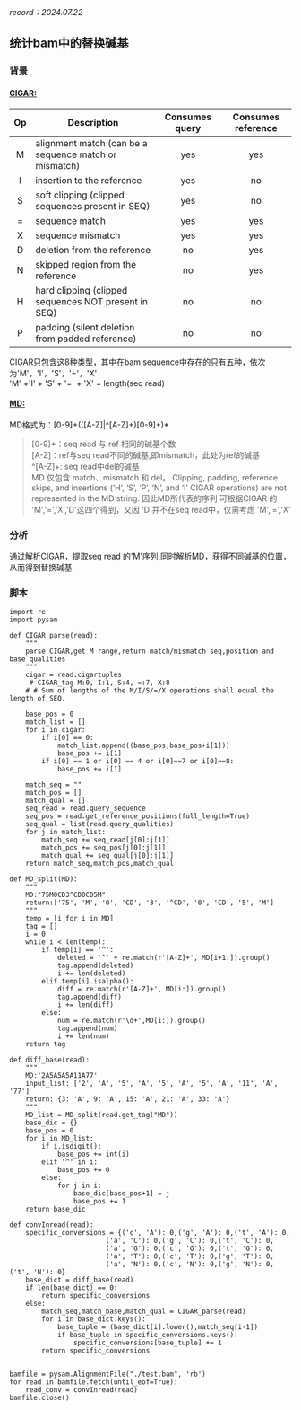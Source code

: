 *record：2024.07.22*
## 统计bam中的替换碱基
### 背景
#### [CIGAR:](https://github.com/samtools/hts-specs/blob/master/SAMv1.pdf)
|Op | Description | Consumes query | Consumes reference |
|:-:|------------------------------------------------------|:---:|:---:|
|M  | alignment match (can be a sequence match or mismatch)| yes | yes |
|I  | insertion to the reference                           | yes | no  |
|S  | soft clipping (clipped sequences present in SEQ)     | yes | no  |
|=  | sequence match                                       | yes | yes |
|X  | sequence mismatch                                    | yes | yes |
|D  | deletion from the reference                          | no  | yes |
|N  | skipped region from the reference                    | no  | yes |
|H  | hard clipping (clipped sequences NOT present in SEQ) | no  | no  |
|P  | padding (silent deletion from padded reference)      | no  | no  |

CIGAR只包含这8种类型，其中在bam sequence中存在的只有五种，依次为'M'，'I'，'S'，'='，'X'  
'M' +'I' + 'S' + '=' + 'X' = length(seq read)

#### [MD:](https://github.com/samtools/hts-specs/blob/master/SAMtags.pdf)
MD格式为：[0-9]+(([A-Z]|\^[A-Z]+)[0-9]+)*  
> [0-9]+：seq read 与 ref 相同的碱基个数  
> [A-Z]：ref与seq read不同的碱基,即mismatch，此处为ref的碱基  
> ^[A-Z]+: seq read中del的碱基  
MD 仅包含 match、mismatch 和 del。
> Clipping, padding, reference skips, and insertions (‘H’, ‘S’, ‘P’, ‘N’, and ‘I’ CIGAR operations) are not represented in the MD string.
因此MD所代表的序列 可根据CIGAR 的 'M','=','X','D'这四个得到，又因 'D'并不在seq read中，仅需考虑 'M','=','X'

### 分析
通过解析CIGAR，提取seq read 的'M'序列,同时解析MD，获得不同碱基的位置，从而得到替换碱基

### 脚本
```
import re
import pysam

def CIGAR_parse(read):
    """
    parse CIGAR,get M range,return match/mismatch seq,position and base qualities
    """
    cigar = read.cigartuples
     # CIGAR_tag M:0, I:1, S:4, =:7, X:8
    # # Sum of lengths of the M/I/S/=/X operations shall equal the length of SEQ.
        
    base_pos = 0
    match_list = []
    for i in cigar:
        if i[0] == 0:
            match_list.append((base_pos,base_pos+i[1]))
            base_pos += i[1]
        if i[0] == 1 or i[0] == 4 or i[0]==7 or i[0]==8:
            base_pos += i[1]
        
    match_seq = ""
    match_pos = []
    match_qual = []
    seq_read = read.query_sequence
    seq_pos = read.get_reference_positions(full_length=True)
    seq_qual = list(read.query_qualities)
    for j in match_list:
        match_seq += seq_read[j[0]:j[1]]
        match_pos += seq_pos[j[0]:j[1]]
        match_qual += seq_qual[j[0]:j[1]]
    return match_seq,match_pos,match_qual

def MD_split(MD):
    """
    MD:"75M0CD3^CD0CD5M"
    return:['75', 'M', '0', 'CD', '3', '^CD', '0', 'CD', '5', 'M']
    """
    temp = [i for i in MD]
    tag = []
    i = 0
    while i < len(temp):
        if temp[i] == '^':
            deleted = '^' + re.match(r'[A-Z]+', MD[i+1:]).group()
            tag.append(deleted)
            i += len(deleted)
        elif temp[i].isalpha():
            diff = re.match(r'[A-Z]+', MD[i:]).group()
            tag.append(diff)
            i += len(diff)
        else:
            num = re.match(r'\d+',MD[i:]).group()
            tag.append(num)
            i += len(num)
    return tag

def diff_base(read):
    """
    MD:'2A5A5A5A11A77'
    input_list: ['2', 'A', '5', 'A', '5', 'A', '5', 'A', '11', 'A', '77']
    return: {3: 'A', 9: 'A', 15: 'A', 21: 'A', 33: 'A'}
    """
    MD_list = MD_split(read.get_tag("MD"))
    base_dic = {}
    base_pos = 0
    for i in MD_list:
        if i.isdigit():
            base_pos += int(i)
        elif '^' in i:
            base_pos += 0
        else:
            for j in i:
                base_dic[base_pos+1] = j
                base_pos += 1
    return base_dic

def convInread(read):
    specific_conversions = {('c', 'A'): 0,('g', 'A'): 0,('t', 'A'): 0,
                        ('a', 'C'): 0,('g', 'C'): 0,('t', 'C'): 0,
                        ('a', 'G'): 0,('c', 'G'): 0,('t', 'G'): 0,
                        ('a', 'T'): 0,('c', 'T'): 0,('g', 'T'): 0,
                        ('a', 'N'): 0,('c', 'N'): 0,('g', 'N'): 0,('t', 'N'): 0}
    base_dict = diff_base(read)
    if len(base_dict) == 0:
        return specific_conversions
    else:
        match_seq,match_base,match_qual = CIGAR_parse(read)
        for i in base_dict.keys():
            base_tuple = (base_dict[i].lower(),match_seq[i-1])
            if base_tuple in specific_conversions.keys():
                specific_conversions[base_tuple] += 1
        return specific_conversions


bamfile = pysam.AlignmentFile("./test.bam", 'rb')
for read in bamfile.fetch(until_eof=True):
    read_conv = convInread(read)
bamfile.close()
```



